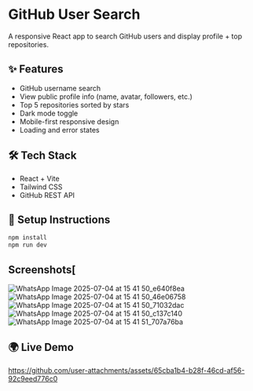 # GitHub User Search

A responsive React app to search GitHub users and display profile + top repositories.

## ✨ Features

- GitHub username search
- View public profile info (name, avatar, followers, etc.)
- Top 5 repositories sorted by stars
- Dark mode toggle
- Mobile-first responsive design
- Loading and error states

## 🛠 Tech Stack

- React + Vite
- Tailwind CSS
- GitHub REST API

## 🔧 Setup Instructions

```bash
npm install
npm run dev
```
## Screenshots[


![WhatsApp Image 2025-07-04 at 15 41 50_e640f8ea](https://github.com/user-attachments/assets/362eea94-42e0-42a6-9732-38c0a8288cdf)
![WhatsApp Image 2025-07-04 at 15 41 50_46e06758](https://github.com/user-attachments/assets/16ac0d30-62d9-4e09-8ace-39e3f801adc4)
![WhatsApp Image 2025-07-04 at 15 41 50_71032dac](https://github.com/user-attachments/assets/cf12c775-e4b7-467a-9b00-dee70dcd9799)
![WhatsApp Image 2025-07-04 at 15 41 50_c137c140](https://github.com/user-attachments/assets/559cb256-40ed-4745-9caf-31e7d0b02f1a)
![WhatsApp Image 2025-07-04 at 15 41 51_707a76ba](https://github.com/user-attachments/assets/8750bdde-4a67-4529-bfa8-d2da5ab5030b)

## 🌍 Live Demo



https://github.com/user-attachments/assets/65cba1b4-b28f-46cd-af56-92c9eed776c0



